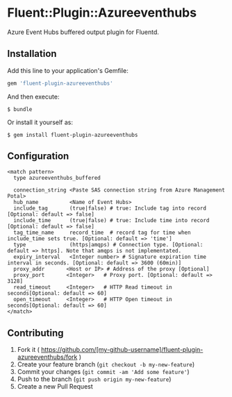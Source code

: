 # Fluent::Plugin::Azureeventhubs

Azure Event Hubs buffered output plugin for Fluentd.

## Installation

Add this line to your application's Gemfile:

```ruby
gem 'fluent-plugin-azureeventhubs'
```

And then execute:

    $ bundle

Or install it yourself as:

    $ gem install fluent-plugin-azureeventhubs

## Configuration

```
<match pattern>
  type azureeventhubs_buffered

  connection_string <Paste SAS connection string from Azure Management Potal>
  hub_name          <Name of Event Hubs>
  include_tag       (true|false) # true: Include tag into record [Optional: default => false]
  include_time      (true|false) # true: Include time into record [Optional: default => false]
  tag_time_name     record_time  # record tag for time when include_time sets true. [Optional: default => 'time']
  type              (https|amqps) # Connection type. [Optional: default => https]. Note that amqps is not implementated.
  expiry_interval   <Integer number> # Signature expiration time interval in seconds. [Optional: default => 3600 (60min)]
  proxy_addr       <Host or IP> # Address of the proxy [Optional]
  proxy_port	   <Integer>   # Proxy port. [Optional: default => 3128]
  read_timeout     <Integer>   # HTTP Read timeout in seconds[Optional: default => 60]
  open_timeout     <Integer>   # HTTP Open timeout in seconds[Optional: default => 60]
</match>
```

## Contributing

1. Fork it ( https://github.com/[my-github-username]/fluent-plugin-azureeventhubs/fork )
2. Create your feature branch (`git checkout -b my-new-feature`)
3. Commit your changes (`git commit -am 'Add some feature'`)
4. Push to the branch (`git push origin my-new-feature`)
5. Create a new Pull Request
